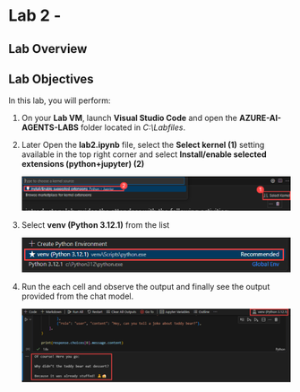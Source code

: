 # Lab 2 -

## Lab Overview

## Lab Objectives

In this lab, you will perform:


1. On your **Lab VM**, launch **Visual Studio Code** and open the **AZURE-AI-AGENTS-LABS** folder located in *C:\Labfiles*.

1. Later Open the **lab2.ipynb** file, select the **Select kernel (1)** setting available in the top right corner and select **Install/enable selected extensions (python+jupyter) (2)**

   ![](./media/lab1-22.png)

1. Select **venv (Python 3.12.1)** from the list

   ![](./media/lab1-24.png)

1. Run the each cell and observe the output and finally see the output provided from the chat model.

   ![](./media/lab1-21.png)